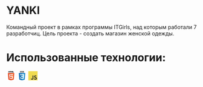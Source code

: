 # YANKI

Командный проект в рамках программы ITGirls, над которым работали 7 разработчиц. Цель проекта - создать магазин женской одежды.

# Использованные технологии:

<code><img height="25" src="https://raw.githubusercontent.com/devicons/devicon/master/icons/html5/html5-original-wordmark.svg"></code>
<code><img height="25" src="https://raw.githubusercontent.com/devicons/devicon/master/icons/css3/css3-original-wordmark.svg"></code>
<code><img height="25" src="https://raw.githubusercontent.com/devicons/devicon/master/icons/javascript/javascript-original.svg"></code>
